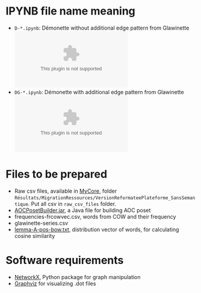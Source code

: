 # IPYNB file name meaning
- `D-*.ipynb`: Démonette without additional edge pattern from Glawinette
![without glawinette](edge-D.dot)
- `DG-*.ipynb`: Démonette with additional edge pattern from Glawinette
![with glawinette](edge-DG.dot)

# Files to be prepared
- Raw csv files, available in [MyCore](https://mycore.core-cloud.net/index.php/s/tFSrR5f7ZkVFwj7/authenticate), folder `Résultats/MigrationRessources/VersionReformateePlateforme_SansSemantique`. Put all csv in `raw_csv_files` folder.
- [AOCPosetBuilder.jar](https://www.lirmm.fr/~gutierre/gsh), a Java file for building AOC poset
- frequencies-frcowvec.csv, words from COW and their frequency
- glawinette-series.csv
- [lemma-A-pos-bow.txt](https://zenodo.org/record/5975226), distribution vector of words, for calculating cosine similarity

# Software requirements
- [NetworkX](https://networkx.org/), Python package for graph manipulation
- [Graphviz](https://graphviz.org/) for visualizing .dot files